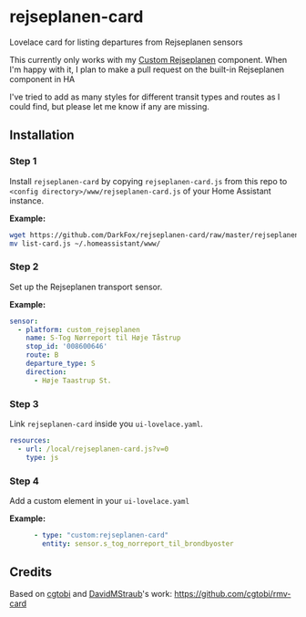 # rejseplanen-card
Lovelace card for listing departures from Rejseplanen sensors

This currently only works with my [Custom Rejseplanen](https://github.com/DarkFox/custom_rejseplanen) component. When I'm happy with it, I plan to make a pull request on the built-in Rejseplanen component in HA

I've tried to add as many styles for different transit types and routes as I could find, but please let me know if any are missing.

## Installation

### Step 1

Install `rejseplanen-card` by copying `rejseplanen-card.js` from this repo to `<config directory>/www/rejseplanen-card.js` of your Home Assistant instance.

**Example:**

```bash
wget https://github.com/DarkFox/rejseplanen-card/raw/master/rejseplanen-card.js
mv list-card.js ~/.homeassistant/www/
```

### Step 2

Set up the Rejseplanen transport sensor.

**Example:**

```yaml
sensor:
  - platform: custom_rejseplanen
    name: S-Tog Nørreport til Høje Tåstrup
    stop_id: '008600646'
    route: B
    departure_type: S
    direction:
      - Høje Taastrup St.
```

### Step 3

Link `rejseplanen-card` inside you `ui-lovelace.yaml`.

```yaml
resources:
  - url: /local/rejseplanen-card.js?v=0
    type: js
```

### Step 4

Add a custom element in your `ui-lovelace.yaml`

**Example:**

```yaml
      - type: "custom:rejseplanen-card"
        entity: sensor.s_tog_norreport_til_brondbyoster
```


## Credits

Based on [cgtobi](https://github.com/cgtobi) and [DavidMStraub](https://github.com/DavidMStraub)'s work: https://github.com/cgtobi/rmv-card
